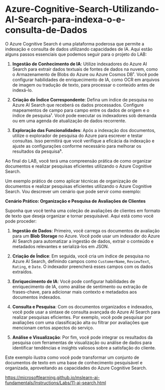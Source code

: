 # Azure-Cognitive-Search-Utilizando-AI-Search-para-indexa-o-e-consulta-de-Dados

O Azure Cognitive Search é uma plataforma poderosa que permite a indexação e consulta de dados utilizando capacidades de IA. Aqui estão alguns passos essenciais que podemos seguir para o projeto do LAB:

1. **Ingestão de Conhecimento de IA**: Utilize indexadores do Azure AI Search para extrair dados textuais de fontes de dados na nuvem, como o Armazenamento de Blobs do Azure ou Azure Cosmos DB¹. Você pode configurar habilidades de enriquecimento de IA, como OCR em arquivos de imagem ou tradução de texto, para processar o conteúdo antes de indexá-lo.

2. **Criação do Índice Correspondente**: Defina um índice de pesquisa no Azure AI Search que receberá os dados processados. Configure mapeamentos de campo para campo entre os dados de origem e o índice de pesquisa¹. Você pode executar os indexadores sob demanda ou em uma agenda de atualização de dados recorrente.

3. **Exploração das Funcionalidades**: Após a indexação dos documentos, utilize o explorador de pesquisa do Azure para escrever e testar consultas. Isso permitirá que você verifique a eficácia da indexação e ajuste as configurações conforme necessário para melhorar os resultados da pesquisa⁵.

Ao final do LAB, você terá uma compreensão prática de como organizar documentos e realizar pesquisas eficientes utilizando o Azure Cognitive Search. 

Um exemplo prático de como aplicar técnicas de organização de documentos e realizar pesquisas eficientes utilizando o Azure Cognitive Search. Vou descrever um cenário que pode servir como exemplo:

**Cenário Prático: Organização e Pesquisa de Avaliações de Clientes**

Suponha que você tenha uma coleção de avaliações de clientes em formato de texto que deseja organizar e tornar pesquisável. Aqui está como você pode proceder:

1. **Ingestão de Dados**: Primeiro, você carrega os documentos de avaliação para um **Blob Storage** no Azure. Você pode usar um indexador do Azure AI Search para automatizar a ingestão de dados, extrair o conteúdo e metadados relevantes e serializá-los em JSON.

2. **Criação de Índice**: Em seguida, você cria um índice de pesquisa no Azure AI Search, definindo campos como `CustomerName`, `ReviewText`, `Rating`, e `Date`. O indexador preencherá esses campos com os dados extraídos.

3. **Enriquecimento de IA**: Você pode configurar habilidades de enriquecimento de IA, como análise de sentimento ou extração de frases-chave, para adicionar mais contexto e metadados aos documentos indexados.

4. **Consulta e Pesquisa**: Com os documentos organizados e indexados, você pode usar a sintaxe de consulta avançada do Azure AI Search para realizar pesquisas eficientes. Por exemplo, você pode pesquisar por avaliações com uma classificação alta ou filtrar por avaliações que mencionam certos aspectos do serviço.

5. **Análise e Visualização**: Por fim, você pode integrar os resultados da pesquisa com ferramentas de visualização ou análise de dados para identificar tendências e insights valiosos sobre a satisfação do cliente.

Este exemplo ilustra como você pode transformar um conjunto de documentos de texto em uma base de conhecimento pesquisável e organizada, aproveitando as capacidades do Azure Cognitive Search.

https://microsoftlearning.github.io/mslearn-ai-fundamentals/Instructions/Labs/11-ai-search.html
